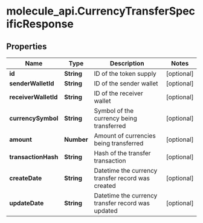 # molecule_api.CurrencyTransferSpecificResponse

## Properties
Name | Type | Description | Notes
------------ | ------------- | ------------- | -------------
**id** | **String** | ID of the token supply | [optional] 
**senderWalletId** | **String** | ID of the sender wallet | [optional] 
**receiverWalletId** | **String** | ID of the receiver wallet | [optional] 
**currencySymbol** | **String** | Symbol of the currency being transferred | [optional] 
**amount** | **Number** | Amount of currencies being transferred | [optional] 
**transactionHash** | **String** | Hash of the transfer transaction | [optional] 
**createDate** | **String** | Datetime the currency transfer record was created | [optional] 
**updateDate** | **String** | Datetime the currency transfer record was updated | [optional] 


